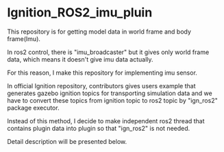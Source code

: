# Ignition_ROS2_imu_pluin
This repository is for getting model data in world frame and body frame(Imu).

In ros2 control, there is "imu_broadcaster" but it gives only world frame data, which means it doesn't give imu data actually.

For this reason, I make this repository for implementing imu sensor.

In official Ignition repository, contributors gives users example that generates gazebo ignition topics for transporting simulation data
and we have to convert these topics from ignition topic to ros2 topic by "ign_ros2" package executor.

Instead of this method, I decide to make independent ros2 thread that contains plugin data into plugin so that "ign_ros2" is not needed.

Detail description will be presented below.
